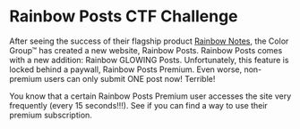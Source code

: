 # Rainbow Posts CTF Challenge

After seeing the success of their flagship product [Rainbow Notes](https://github.com/osirislab/CSAW-CTF-2023-Quals/tree/main/web/rainbow-notes), the Color Group™ has created a new website, Rainbow Posts. Rainbow Posts comes with a new addition: Rainbow GLOWING Posts. Unfortunately, this feature is locked behind a paywall, Rainbow Posts Premium. Even worse, non-premium users can only submit ONE post now! Terrible!

You know that a certain Rainbow Posts Premium user accesses the site very frequently (every 15 seconds!!!). See if you can find a way to use their premium subscription.